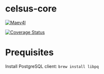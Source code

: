 # celsus-core

[![Maev4l](https://circleci.com/gh/Maev4l/celsus-core.svg?style=shield)](https://app.circleci.com/pipelines/github/Maev4l/celsus-core)

[![Coverage Status](https://coveralls.io/repos/github/Maev4l/celsus-core/badge.svg)](https://coveralls.io/github/Maev4l/celsus-core)

# Prequisites

Install PostgreSQL client: `brew install libpq`
